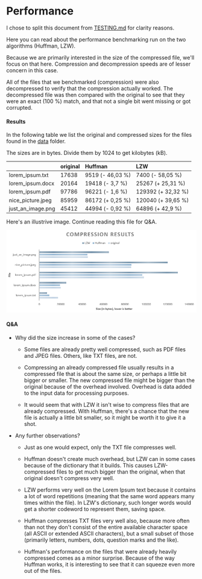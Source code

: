 # Performance

I chose to split this document from [TESTING.md](TESTING.md) for clarity reasons.

Here you can read about the performance benchmarking run on the two algorithms (Huffman, LZW).

Because we are primarily interested in the size of the compressed file, we'll focus on that here. Compression and decompression speeds are of lesser concern in this case.

All of the files that we benchmarked (compression) were also decompressed to verify that the compression actually worked. The decompressed file was then compared with the original to see that they were an exact (100 %) match, and that not a single bit went missing or got corrupted.

#### Results

In the following table we list the original and compressed sizes for the files found in the [data](../data) folder.

The sizes are in bytes. Divide them by 1024 to get kilobytes (kB).

| | original | Huffman | LZW |
| :- | :- | :- | :- |
| lorem_ipsum.txt | 17638 | 9519 (- 46,03 %) | 7400 (- 58,05 %) |
| lorem_ipsum.docx | 20164 | 19418 (- 3,7 %) | 25267 (+ 25,31 %) |
| lorem_ipsum.pdf | 97786 | 96221 (- 1,6 %) | 129392 (+ 32,32 %) |
| nice_picture.jpeg | 85959 | 86172 (+ 0,25 %) | 120040 (+ 39,65 %) |
| just_an_image.png | 45412 | 44994 (- 0,92 %) | 64896 (+ 42,9 %) |

Here's an illustrive image. Continue reading this file for Q&A.

![App](https://github.com/gotonode/compress/blob/master/docs/images/results01.png)

#### Q&A

* Why did the size increase in some of the cases?

  * Some files are already pretty well compressed, such as PDF files and JPEG files. Others, like TXT files, are not.

  * Compressing an already compressed file usually results in a compressed file that is about the same size, or perhaps a little bit bigger or smaller. The new compressed file might be bigger than the original because of the overhead involved. Overhead is data added to the input data for processing purposes.
  
  * It would seem that with LZW it isn't wise to compress files that are already compressed. With Huffman, there's a chance that the new file is actually a little bit smaller, so it might be worth it to give it a shot.
  
* Any further observations?

  * Just as one would expect, only the TXT file compresses well.
  
  * Huffman doesn't create much overhead, but LZW can in some cases because of the dictionary that it builds. This causes LZW-compressed files to get much bigger than the original, when that original doesn't compress very well.
  
  * LZW performs very well on the Lorem Ipsum text because it contains a lot of word repetitions (meaning that the same word appears many times within the file). In LZW's dictionary, such longer words would get a shorter codeword to represent them, saving space.
  
  * Huffman compresses TXT files very well also, because more often than not they don't consist of the entire available character space (all ASCII or extended ASCII characters), but a small subset of those (primarily letters, numbers, dots, question marks and the like).
  
  * Huffman's performance on the files that were already heavily compressed comes as a minor surprise. Because of the way Huffman works, it is interesting to see that it can squeeze even more out of the files.
